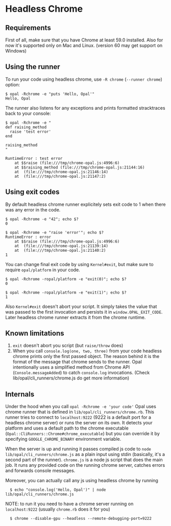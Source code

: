 # Headless Chrome

## Requirements

First of all, make sure that you have Chrome at least 59.0 installed.
Also for now it's supported only on Mac and Linux. (version 60 may get support on Windows)

## Using the runner

To run your code using headless chrome, use `-R chrome` (`--runner chrome`) option:

    $ opal -Rchrome -e "puts 'Hello, Opal'"
    Hello, Opal

The runner also listens for any exceptions and prints formatted stracktraces back to your console:

    $ opal -Rchrome -e "
    def raising_method
      raise 'test error'
    end

    raising_method
    "

    RuntimeError : test error
        at $$raise (file:///tmp/chrome-opal.js:4996:6)
        at $$raising_method (file:///tmp/chrome-opal.js:21144:16)
        at  (file:///tmp/chrome-opal.js:21146:14)
        at  (file:///tmp/chrome-opal.js:21147:2)

## Using exit codes

By default headless chrome runner explicitely sets exit code to 1 when there was any error in the code.

    $ opal -Rchrome -e "42"; echo $?
    0

    $ opal -Rchrome -e "raise 'error'"; echo $?
    RuntimeError : error
        at $$raise (file:///tmp/chrome-opal.js:4996:6)
        at  (file:///tmp/chrome-opal.js:21139:14)
        at  (file:///tmp/chrome-opal.js:21140:2)
    1

You can change final exit code by using `Kernel#exit`, but make sure to require `opal/platform` in your code.

    $ opal -Rchrome -ropal/platform -e "exit(0)"; echo $?
    0

    $ opal -Rchrome -ropal/platform -e "exit(1)"; echo $?
    1

Also `Kernel#exit` doesn't abort your script. It simply takes the value that was passed to the first
invocation and persists it in `window.OPAL_EXIT_CODE`. Later headless chrome runner extracts it from the chrome runtime.

## Known limitations

1. `exit` doesn't abort you script (but `raise/throw` does)
2. When you call `console.log(one, two, three)` from your code headless chrome prints only the first passed object.
   The reason behind it is the format of the message that chrome sends to the runner.
   Opal intentionally uses a simplified method from Chrome API (`Console.messageAdded`) to catch `console.log` invocations.
   (Check lib/opal/cli_runners/chrome.js do get more information)

## Internals

Under the hood when you call `opal -Rchrome -e 'your code'` Opal uses chrome runner that is defined in
`lib/opal/cli_runners/chrome.rb`. This runner tries to connect to `localhost:9222` (9222 is a default port for a headless chrome server)
or runs the server on its own. It detects your platform and uses a default path to the chrome executable
(`Opal::CliRunners::Chrome#chrome_executable`) but you can override it by specifying `GOOGLE_CHROME_BINARY` environment
variable.

When the server is up and running it passes compiled js code to `node lib/opal/cli_runners/chrome.js`
as a plain input using stdin (basically, it's a second part of the runner).
`chrome.js` is a node js script that does the main job. It runs any provided code on the running chrome server,
catches errors and forwards console messages.


Moreover, you can actually call any js using headless chrome by running

      $ echo "console.log('Hello, Opal')" | node lib/opal/cli_runners/chrome.js

NOTE: to run it you need to have a chrome server running on `localhost:9222` (usually `chrome.rb` does it for you)

      $ chrome --disable-gpu --headless --remote-debugging-port=9222
